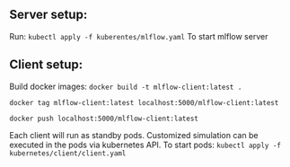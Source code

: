 ## Server setup:

Run:
`kubectl apply -f kuberentes/mlflow.yaml`
To start mlflow server

## Client setup:
Build docker images:
`docker build -t mlflow-client:latest .`

`docker tag mlflow-client:latest localhost:5000/mlflow-client:latest`

`docker push localhost:5000/mlflow-client:latest`


Each client will run as standby pods. Customized simulation can be executed in the pods via kubernetes API.
To start pods:
`kubectl apply -f kubernetes/client/client.yaml`
